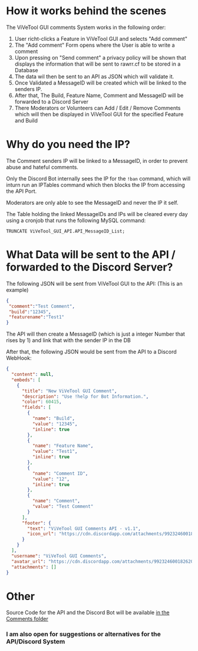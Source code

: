 # How it works behind the scenes

The ViVeTool GUI comments System works in the following order:

1. User richt-clicks a Feature in ViVeTool GUI and selects "Add comment"
2. The "Add comment" Form opens where the User is able to write a comment
3. Upon pressing on "Send comment" a privacy policy will be shown that displays the information that will be sent to rawrr.cf to be stored in a Database
4. The data wil then be sent to an API as JSON which will validate it.
5. Once Validated a MessageID will be created which will be linked to the senders IP.
6. After that, The Build, Feature Name, Comment and MessageID will be forwarded to a Discord Server
7. There Moderators or Volunteers can Add / Edit / Remove Comments which will then be displayed in ViVeTool GUI for the specified Feature and Build

<!---
<img width="1171" alt="Zeichnung" src="https://user-images.githubusercontent.com/60312421/178966394-fa7e1b48-a3e4-45ff-9614-7e234b09ea09.png">
--->

# Why do you need the IP?
The Comment senders IP will be linked to a MessageID, in order to prevent abuse and hateful comments.

Only the Discord Bot internally sees the IP for the `!ban` command, which will inturn run an IPTables command which then blocks the IP from accessing the API Port.

Moderators are only able to see the MessageID and never the IP it self.

The Table holding the linked MessageIDs and IPs will be cleared every day using a cronjob that runs the following MySQL command:
```mysql
TRUNCATE ViVeTool_GUI_API.API_MessageID_List;
```

# What Data will be sent to the API / forwarded to the Discord Server?
The following JSON will be sent from ViVeTool GUI to the API: (This is an example)
```json
{
 "comment":"Test Comment",
 "build":"12345",
 "featurename":"Test1"
}
```

The API will then create a MessageID (which is just a integer Number that rises by 1) and link that with the sender IP in the DB

After that, the following JSON would be sent from the API to a Discord WebHook:
```json
{
  "content": null,
  "embeds": [
    {
      "title": "New ViVeTool GUI Comment",
      "description": "Use !help for Bot Information.",
      "color": 60415,
      "fields": [
        {
          "name": "Build",
          "value": "12345",
          "inline": true
        },
        {
          "name": "Feature Name",
          "value": "Test1",
          "inline": true
        },
        {
          "name": "Comment ID",
          "value": "12",
          "inline": true
        },
        {
          "name": "Comment",
          "value": "Test Comment"
        }
      ],
      "footer": {
        "text": "ViVeTool GUI Comments API - v1.1",
        "icon_url": "https://cdn.discordapp.com/attachments/992324600182620230/997055897371148298/comment.png"
      }
    }
  ],
  "username": "ViVeTool GUI Comments",
  "avatar_url": "https://cdn.discordapp.com/attachments/992324600182620230/997055897371148298/comment.png",
  "attachments": []
}

```

# Other
Source Code for the API and the Discord Bot will be available [in the Comments folder](https://github.com/PeterStrick/ViVeTool-GUI/tree/master/Comments)

### I am also open for suggestions or alternatives for the API/Discord System

